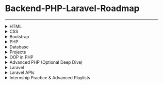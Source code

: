# Backend-PHP-Laravel-Roadmap
___
<details>
  <summary>HTML</summary>

📹 [HTML Crash Course – Elzero Web School](https://www.youtube.com/watch?v=qfPUMV9J5yw)

</details>

<details>
  <summary>CSS</summary>

📹 [CSS Full Course – Elzero Web School](https://www.youtube.com/playlist?list=PLDoPjvoNmBAzjsz06gkzlSrlev53MGIKe)

</details>

<details>
  <summary>Bootstrap</summary>

📹 [Bootstrap 5 in Arabic](https://www.youtube.com/watch?v=65EFKUpYk2A)

</details>

<details>
  <summary>PHP</summary>

📹 [PHP Full Course - Part 1](https://www.youtube.com/playlist?list=PLe_UJpVeP8qBr0IotQa16V0TCLsf3db71)  
📹 [PHP Full Course - Part 2](https://www.youtube.com/playlist?list=PLe_UJpVeP8qAJSTpDBKZa6CsqpSybJ2d3)  
📖 [PHP Reference - W3Schools](https://www.w3schools.com/php/default.asp)

</details>

<details>
  <summary>Database</summary>

📹 [Databases in Arabic - Elzero](https://www.youtube.com/playlist?list=PLfOk7Ih7aac9OlBgWylPlKX8Qv66zP7Ek)  
📹 [MySQL in Arabic - Elzero](https://www.youtube.com/playlist?list=PLe_UJpVeP8qCHeTPVPc2gQXuQr7AniUbn)

</details>

<details>
  <summary>Projects</summary>

📹 [Mini PHP Projects](https://www.youtube.com/playlist?list=PLSiLeKadTQ7myn8SR-suN69t0iyJ_tZl6)

</details>

<details>
  <summary>OOP in PHP</summary>

📹 [Object-Oriented PHP – Elzero](https://www.youtube.com/playlist?list=PLDoPjvoNmBAxXTPncg0W4lhVS32LO_xtQ)  
📹 [OOP Projects](https://www.youtube.com/playlist?list=PLSiLeKadTQ7kUOzQE_L3O-T_JR4SLZ5Ud)

</details>

<details>
  <summary>Advanced PHP (Optional Deep Dive)</summary>

📹 [Advanced PHP – Playlist 1](https://www.youtube.com/playlist?list=PLrwRNJX9gLs3kkSDgCHFlpgL6qLrlHUBG)  
📹 [Advanced PHP – Playlist 2](https://www.youtube.com/playlist?list=PLcfD4HARQRF9-tnzkH2Msyox612aOrCx4)  
📹 [Advanced PHP – Playlist 3](https://www.youtube.com/playlist?list=PLE8kQVoC67PzGwMMsSk3C8MvfAqcYjusF)

</details>

<details>
  <summary>Laravel</summary>

📹 [Laravel Crash Course](https://www.youtube.com/watch?v=Q4z6U23cTVc)  
📹 [Laravel Series – Arabic](https://www.youtube.com/playlist?list=PLftLUHfDSiZ7pKXkpGCoZATm5rF6msj5A)  
📚 **Paid Courses:**  
 - [Laravel for Beginners (Level 1)](https://www.udemy.com/course/laravel-for-absolute-beginners/?couponCode=ST16MT230625A)  
 - [Laravel for Beginners (Level 2)](https://www.udemy.com/course/laravel-for-absolute-beginners-level2/?couponCode=ST16MT230625A)

</details>

<details>
  <summary>Laravel APIs</summary>

📹 [Laravel APIs - Free Playlist](https://www.youtube.com/playlist?list=PLCm7ZeRfGSP5e07XG-waxCb2kLq7M4J5m)  
📚 **Paid:**  
 - [Laravel RESTful APIs Course - Arabic](https://www.udemy.com/course/laravel-restful-apis-for-beginners-become-a-master-arabic/?couponCode=ST16MT230625A)

</details>

<details>
  - - - Internship - - - 
  <summary>Internship Practice & Advanced Playlists</summary>

📹 [Internship Playlist 1](https://www.youtube.com/playlist?list=PLftLUHfDSiZ7-RAsH8NskS7AYofykW_WN)  
📹 [Internship Playlist 2](https://www.youtube.com/playlist?list=PLftLUHfDSiZ6D4tQNAdBrhzrxlZC9jFfS)  
📹 [Internship Playlist 3](https://www.youtube.com/playlist?list=PLCm7ZeRfGSP4NNEikwx3wUAskQHB3p-LK)

🔎 **Advanced Projects:**  
 - [Advanced Internship Projects](https://www.youtube.com/playlist?list=PL13Ag2mfco64zMLcFjPb5GVWCu-OAjTrx)

</details>
